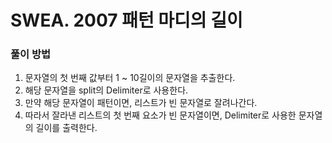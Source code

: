 # SWEA. 2007 패턴 마디의 길이

### 풀이 방법 <br>

1. 문자열의 첫 번째 값부터 1 ~ 10길이의 문자열을 추출한다.
2. 해당 문자열을 split의 Delimiter로 사용한다.
3. 만약 해당 문자열이 패턴이면, 리스트가 빈 문자열로 잘려나간다.
4. 따라서 잘라낸 리스트의 첫 번째 요소가 빈 문자열이면, Delimiter로 사용한 문자열의 길이를 출력한다.